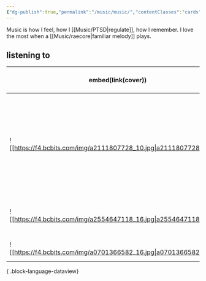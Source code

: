 ```yaml
---
{"dg-publish":true,"permalink":"/music/music/","contentClasses":"cards"}
---
```


Music is how I feel, how I [[Music/PTSD\|regulate]], how I remember. I love the most when a [[Music/raecore\|familiar melody]] plays. 


## listening to 

| embed(link(cover))                                                    | album +  " - " + artist             | blurb                                                                                                                                 |
| --------------------------------------------------------------------- | ----------------------------------- | ------------------------------------------------------------------------------------------------------------------------------------- |
| ![[https://f4.bcbits.com/img/a2111807728_10.jpg\|a2111807728_10.jpg]] | earcandy - miso extra               | 90's R&B sensibilities with modern expansive soundscapes. Layered. Reductive comparison but if Utada Hikaru primarily dated fuckbois. |
| ![[https://f4.bcbits.com/img/a2554647118_16.jpg\|a2554647118_16.jpg]] | welcome to the shower - Tanner York | test                                                                                                                                  |
| ![[https://f4.bcbits.com/img/a0701366582_16.jpg\|a0701366582_16.jpg]] | switcheroo - Gellli Haha            | another test                                                                                                                          |

{ .block-language-dataview}

